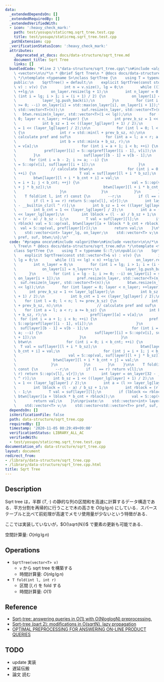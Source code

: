 ```yaml
---
data:
  _extendedDependsOn: []
  _extendedRequiredBy: []
  _extendedVerifiedWith:
  - icon: ':heavy_check_mark:'
    path: test/yosupo/staticrmq.sqrt_tree.test.cpp
    title: test/yosupo/staticrmq.sqrt_tree.test.cpp
  _pathExtension: cpp
  _verificationStatusIcon: ':heavy_check_mark:'
  attributes:
    _deprecated_at_docs: docs/data-structure/sqrt_tree.md
    document_title: Sqrt Tree
    links: []
  bundledCode: "#line 2 \"data-structure/sqrt_tree.cpp\"\n#include <algorithm>\n#include\
    \ <vector>\n\n/*\n * @brief Sqrt Tree\n * @docs docs/data-structure/sqrt_tree.md\n\
    \ */\ntemplate <typename S>\nclass SqrtTree {\n    using T = typename S::T;\n\n\
    public:\n    SqrtTree() = default;\n    explicit SqrtTree(const std::vector<T>&\
    \ v) : v(v) {\n        int n = v.size(), lg = 0;\n        while ((1 << lg) < n)\
    \ ++lg;\n        on_layer.resize(lg + 1);\n        int n_layer = 0;\n        for\
    \ (int i = lg; i > 1; i = (i + 1) / 2) {\n            on_layer[i] = n_layer++;\n\
    \            layer_lg.push_back(i);\n        }\n        for (int i = lg - 1; i\
    \ >= 0; --i) on_layer[i] = std::max(on_layer[i], on_layer[i + 1]);\n        pref.resize(n_layer,\
    \ std::vector<T>(n));\n        suf.resize(n_layer, std::vector<T>(n));\n     \
    \   btwn.resize(n_layer, std::vector<T>(1 << lg));\n\n        for (int layer =\
    \ 0; layer < n_layer; ++layer) {\n            int prev_b_sz = 1 << layer_lg[layer];\n\
    \            int b_sz = 1 << ((layer_lg[layer] + 1) / 2);\n            int b_cnt\
    \ = 1 << (layer_lg[layer] / 2);\n\n            for (int l = 0; l < n; l += prev_b_sz)\
    \ {\n                int r = std::min(l + prev_b_sz, n);\n\n                //\
    \ calculate pref and suf\n                for (int a = l; a < r; a += b_sz) {\n\
    \                    int b = std::min(a + b_sz, r);\n                    pref[layer][a]\
    \ = v[a];\n                    for (int i = a + 1; i < b; ++i) {\n           \
    \             pref[layer][i] = S::op(pref[layer][i - 1], v[i]);\n            \
    \        }\n                    suf[layer][b - 1] = v[b - 1];\n              \
    \      for (int i = b - 2; i >= a; --i) {\n                        suf[layer][i]\
    \ = S::op(v[i], suf[layer][i + 1]);\n                    }\n                }\n\
    \                // calculate btwn\n                for (int i = 0; i < b_cnt;\
    \ ++i) {\n                    T val = suf[layer][l + i * b_sz];\n            \
    \        btwn[layer][l + i * b_cnt + i] = val;\n                    for (int j\
    \ = i + 1; j < b_cnt; ++j) {\n                        val = S::op(val, suf[layer][l\
    \ + j * b_sz]);\n                        btwn[layer][l + i * b_cnt + j] = val;\n\
    \                    }\n                }\n            }\n        }\n    }\n\n\
    \    T fold(int l, int r) const {\n        --r;\n        if (l == r) return v[l];\n\
    \        if (l + 1 == r) return S::op(v[l], v[r]);\n        int layer = on_layer[32\
    \ - __builtin_clz(l ^ r)];\n        int b_sz = 1 << ((layer_lg[layer] + 1) / 2);\n\
    \        int b_cnt = 1 << (layer_lg[layer] / 2);\n        int a = (l >> layer_lg[layer])\
    \ << layer_lg[layer];\n        int lblock = (l - a) / b_sz + 1;\n        int rblock\
    \ = (r - a) / b_sz - 1;\n        T val = suf[layer][l];\n        if (lblock <=\
    \ rblock) val = S::op(val, btwn[layer][a + lblock * b_cnt + rblock]);\n      \
    \  val = S::op(val, pref[layer][r]);\n        return val;\n    }\n\nprivate:\n\
    \    std::vector<int> layer_lg, on_layer;\n    std::vector<T> v;\n    std::vector<std::vector<T>>\
    \ pref, suf, btwn;\n};\n"
  code: "#pragma once\n#include <algorithm>\n#include <vector>\n\n/*\n * @brief Sqrt\
    \ Tree\n * @docs docs/data-structure/sqrt_tree.md\n */\ntemplate <typename S>\n\
    class SqrtTree {\n    using T = typename S::T;\n\npublic:\n    SqrtTree() = default;\n\
    \    explicit SqrtTree(const std::vector<T>& v) : v(v) {\n        int n = v.size(),\
    \ lg = 0;\n        while ((1 << lg) < n) ++lg;\n        on_layer.resize(lg + 1);\n\
    \        int n_layer = 0;\n        for (int i = lg; i > 1; i = (i + 1) / 2) {\n\
    \            on_layer[i] = n_layer++;\n            layer_lg.push_back(i);\n  \
    \      }\n        for (int i = lg - 1; i >= 0; --i) on_layer[i] = std::max(on_layer[i],\
    \ on_layer[i + 1]);\n        pref.resize(n_layer, std::vector<T>(n));\n      \
    \  suf.resize(n_layer, std::vector<T>(n));\n        btwn.resize(n_layer, std::vector<T>(1\
    \ << lg));\n\n        for (int layer = 0; layer < n_layer; ++layer) {\n      \
    \      int prev_b_sz = 1 << layer_lg[layer];\n            int b_sz = 1 << ((layer_lg[layer]\
    \ + 1) / 2);\n            int b_cnt = 1 << (layer_lg[layer] / 2);\n\n        \
    \    for (int l = 0; l < n; l += prev_b_sz) {\n                int r = std::min(l\
    \ + prev_b_sz, n);\n\n                // calculate pref and suf\n            \
    \    for (int a = l; a < r; a += b_sz) {\n                    int b = std::min(a\
    \ + b_sz, r);\n                    pref[layer][a] = v[a];\n                  \
    \  for (int i = a + 1; i < b; ++i) {\n                        pref[layer][i] =\
    \ S::op(pref[layer][i - 1], v[i]);\n                    }\n                  \
    \  suf[layer][b - 1] = v[b - 1];\n                    for (int i = b - 2; i >=\
    \ a; --i) {\n                        suf[layer][i] = S::op(v[i], suf[layer][i\
    \ + 1]);\n                    }\n                }\n                // calculate\
    \ btwn\n                for (int i = 0; i < b_cnt; ++i) {\n                  \
    \  T val = suf[layer][l + i * b_sz];\n                    btwn[layer][l + i *\
    \ b_cnt + i] = val;\n                    for (int j = i + 1; j < b_cnt; ++j) {\n\
    \                        val = S::op(val, suf[layer][l + j * b_sz]);\n       \
    \                 btwn[layer][l + i * b_cnt + j] = val;\n                    }\n\
    \                }\n            }\n        }\n    }\n\n    T fold(int l, int r)\
    \ const {\n        --r;\n        if (l == r) return v[l];\n        if (l + 1 ==\
    \ r) return S::op(v[l], v[r]);\n        int layer = on_layer[32 - __builtin_clz(l\
    \ ^ r)];\n        int b_sz = 1 << ((layer_lg[layer] + 1) / 2);\n        int b_cnt\
    \ = 1 << (layer_lg[layer] / 2);\n        int a = (l >> layer_lg[layer]) << layer_lg[layer];\n\
    \        int lblock = (l - a) / b_sz + 1;\n        int rblock = (r - a) / b_sz\
    \ - 1;\n        T val = suf[layer][l];\n        if (lblock <= rblock) val = S::op(val,\
    \ btwn[layer][a + lblock * b_cnt + rblock]);\n        val = S::op(val, pref[layer][r]);\n\
    \        return val;\n    }\n\nprivate:\n    std::vector<int> layer_lg, on_layer;\n\
    \    std::vector<T> v;\n    std::vector<std::vector<T>> pref, suf, btwn;\n};"
  dependsOn: []
  isVerificationFile: false
  path: data-structure/sqrt_tree.cpp
  requiredBy: []
  timestamp: '2020-11-05 00:29:49+09:00'
  verificationStatus: LIBRARY_ALL_AC
  verifiedWith:
  - test/yosupo/staticrmq.sqrt_tree.test.cpp
documentation_of: data-structure/sqrt_tree.cpp
layout: document
redirect_from:
- /library/data-structure/sqrt_tree.cpp
- /library/data-structure/sqrt_tree.cpp.html
title: Sqrt Tree
---
```

## Description

Sqrt tree は，半群 $(T, \cdot)$ の静的な列の区間和を高速に計算するデータ構造である．平方分割を再帰的に行うことで木の高さを $O(\lg\lg n)$ にしている．スパーステーブルと比べて前処理が高速でメモリ使用量が少ないという特徴がある．

ここでは実装していないが，$O(\sqrt{N})$ で要素の更新も可能である．

空間計算量: $O(n\lg\lg n)$

## Operations

- `SqrtTree(vector<T> v)`
    - `v` から sqrt tree を構築する
    - 時間計算量: $O(n\lg\lg n)$
- `T fold(int l, int r)`
    - 区間 $[l, r)$ を fold する
    - 時間計算量: $O(1)$

## Reference

- [Sqrt-tree: answering queries in O(1) with O(NloglogN) preprocessing.](https://codeforces.com/blog/entry/57046)
- [Sqrt-tree (part 2): modifications in O(sqrtN), lazy propagation](https://codeforces.com/blog/entry/59092)
- [OPTIMAL PREPROCESSING FOR ANSWERING ON-LINE PRODUCT QUERIES](https://citeseerx.ist.psu.edu/viewdoc/download?doi=10.1.1.79.1554&rep=rep1&type=pdf)

## TODO

- update 実装
- 遅延伝搬
- 論文 読む